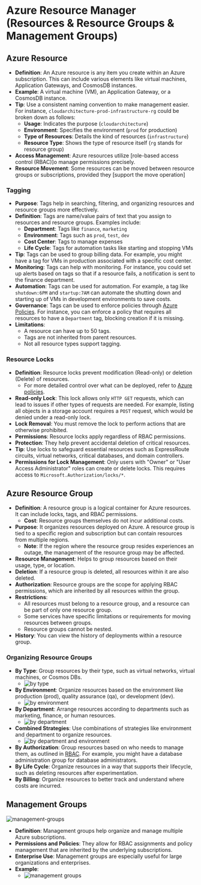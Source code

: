 # Azure Resource Manager (Resources & Resource Groups & Management Groups)

## Azure Resource

- **Definition**: An Azure resource is any item you create within an Azure subscription. This can include various elements like virtual machines, Application Gateways, and CosmosDB instances.
- **Example**: A virtual machine (VM), an Application Gateway, or a CosmosDB instance.
- **Tip**: Use a consistent naming convention to make management easier. For instance, `cloudarchitecture-prod-infrastructure-rg` could be broken down as follows:
  - **Usage**: Indicates the purpose (`cloudarchitecture`)
  - **Environment**: Specifies the environment (`prod` for production)
  - **Type of Resources**: Details the kind of resources (`infrastructure`)
  - **Resource Type**: Shows the type of resource itself (`rg` stands for resource group)
- **Access Management**: Azure resources utilize [role-based access control (RBAC)]o manage permissions precisely.
- **Resource Movement**: Some resources can be moved between resource groups or subscriptions, provided they [support the move operation]

### Tagging

- **Purpose**: Tags help in searching, filtering, and organizing resources and resource groups more effectively.
- **Definition**: Tags are name/value pairs of text that you assign to resources and resource groups. Examples include:
  - **Department**: Tags like `finance`, `marketing`
  - **Environment**: Tags such as `prod`, `test`, `dev`
  - **Cost Center**: Tags to manage expenses
  - **Life Cycle**: Tags for automation tasks like starting and stopping VMs
- **Tip**: Tags can be used to group billing data. For example, you might have a tag for VMs in production associated with a specific cost center.
- **Monitoring**: Tags can help with monitoring. For instance, you could set up alerts based on tags so that if a resource fails, a notification is sent to the finance department.
- **Automation**: Tags can be used for automation. For example, a tag like `shutdown:6PM` and `startup:7AM` can automate the shutting down and starting up of VMs in development environments to save costs.
- **Governance**: Tags can be used to enforce policies through [Azure Policies](./5.1.%20Azure%20Policy%20&%20Azure%20Blueprints.md). For instance, you can enforce a policy that requires all resources to have a `Department` tag, blocking creation if it is missing.
- **Limitations**:
  - A resource can have up to 50 tags.
  - Tags are not inherited from parent resources.
  - Not all resource types support tagging.

### Resource Locks

- **Definition**: Resource locks prevent modification (Read-only) or deletion (Delete) of resources.
  - For more detailed control over what can be deployed, refer to [Azure policies](./5.1.%20Azure%20Policy%20&%20Azure%20Blueprints.md#azure-policy).
- **Read-only Lock**: This lock allows only `HTTP GET` requests, which can lead to issues if other types of requests are needed. For example, listing all objects in a storage account requires a `POST` request, which would be denied under a read-only lock.
- **Lock Removal**: You must remove the lock to perform actions that are otherwise prohibited.
- **Permissions**: Resource locks apply regardless of RBAC permissions.
- **Protection**: They help prevent accidental deletion of critical resources.
- **Tip**: Use locks to safeguard essential resources such as ExpressRoute circuits, virtual networks, critical databases, and domain controllers.
- **Permissions for Lock Management**: Only users with "Owner" or "User Access Administrator" roles can create or delete locks. This requires access to `Microsoft.Authorization/locks/*`.

## Azure Resource Group

- **Definition**: A resource group is a logical container for Azure resources. It can include locks, tags, and RBAC permissions.
  - **Cost**: Resource groups themselves do not incur additional costs.
- **Purpose**: It organizes resources deployed on Azure. A resource group is tied to a specific region and subscription but can contain resources from multiple regions.
  - **Note**: If the region where the resource group resides experiences an outage, the management of the resource group may be affected.
- **Resource Management**: Helps to group resources based on their usage, type, or location.
- **Deletion**: If a resource group is deleted, all resources within it are also deleted.
- **Authorization**: Resource groups are the scope for applying RBAC permissions, which are inherited by all resources within the group.
- **Restrictions**:
  - All resources must belong to a resource group, and a resource can be part of only one resource group.
  - Some services have specific limitations or requirements for moving resources between groups.
  - Resource groups cannot be nested.
- **History**: You can view the history of deployments within a resource group.

### Organizing Resource Groups

- **By Type**: Group resources by their type, such as virtual networks, virtual machines, or Cosmos DBs.
  - ![by type](./img/organize-resource-groups/by-resource-type.png)
- **By Environment**: Organize resources based on the environment like production (prod), quality assurance (qa), or development (dev).
  - ![by environment](./img/organize-resource-groups/by-environment.png)
- **By Department**: Arrange resources according to departments such as marketing, finance, or human resources.
  - ![by department](./img/organize-resource-groups/by-department.png)
- **Combined Strategies**: Use combinations of strategies like environment and department to organize resources.
  - ![by department and environment](./img/organize-resource-groups/by-department-and-environment.png)
- **By Authorization**: Group resources based on who needs to manage them, as outlined in [RBAC](./4.4.%20Identity%20and%20Access%20(Azure%20AD).md#role-based-access-control). For example, you might have a database administration group for database administrators.
- **By Life Cycle**: Organize resources in a way that supports their lifecycle, such as deleting resources after experimentation.
- **By Billing**: Organize resources to better track and understand where costs are incurred.

## Management Groups

![management-groups](https://github.com/user-attachments/assets/40eab96b-c22d-4cf0-a243-51eb2e14f79d)



- **Definition**: Management groups help organize and manage multiple Azure subscriptions.
- **Permissions and Policies**: They allow for RBAC assignments and policy management that are inherited by the underlying subscriptions.
- **Enterprise Use**: Management groups are especially useful for large organizations and enterprises.
- **Example**:
  - ![management groups](./img/management-groups.png)
